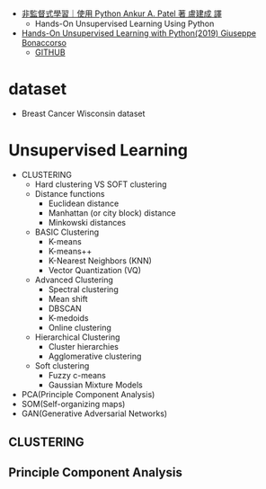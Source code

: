 ##
- [非監督式學習｜使用 Python Ankur A. Patel 著 盧建成 譯]()
  - Hands-On Unsupervised Learning Using Python 
- [Hands-On Unsupervised Learning with Python(2019) Giuseppe Bonaccorso](https://www.packtpub.com/product/hands-on-unsupervised-learning-with-python/9781789348279)
  - [GITHUB]()  

# dataset
- Breast Cancer Wisconsin dataset
# Unsupervised Learning 
- CLUSTERING
  - Hard clustering VS SOFT clustering 
  - Distance functions
    - Euclidean distance
    - Manhattan (or city block) distance
    - Minkowski distances 
  - BASIC Clustering
    - K-means
    - K-means++
    - K-Nearest Neighbors (KNN)
    - Vector Quantization (VQ)
  - Advanced Clustering
    - Spectral clustering
    - Mean shift
    - DBSCAN
    - K-medoids
    - Online clustering
  - Hierarchical Clustering
    - Cluster hierarchies
    - Agglomerative clustering
  - Soft clustering
    - Fuzzy c-means
    - Gaussian Mixture Models
- PCA(Principle Component Analysis)
- SOM(Self-organizing maps)
- GAN(Generative Adversarial Networks)
## CLUSTERING
## Principle Component Analysis
